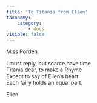 ```yaml
---
title: 'To Titania from Ellen'
taxonomy:
    category:
        - docs
visible: false
---
```


<div class="author">Miss Porden</div>

I must reply, but scarce have time  
Titania dear, to make a Rhyme  
Except to say of Ellen’s heart  
Each fairy holds an equal part.  

<span data-tippy="Silver Star" class="green">Ellen</span>